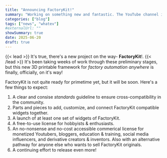 ```yaml
---
title: "Announcing FactoryKit!"
summary: "Working on something new and fantastic. The YouTube channel is returning!"
categories: ["blog"]
tags: ["news", "whatev"]
#externalUrl: ""
showSummary: true
date: 2025-06-20
draft: true
---
```


{{< lead >}}
It's true, there's a new project on the way- **FactoryKit**!.
{{< /lead >}}
It's been taking weeks of work through these preliminary stages, but this new 3D printable framework for *factory
automation anywhere* is finally, officially, on it's way!

FactoryKit is not quite ready for primetime yet, but it will be soon. Here's a few things to expect:

1. A clear and consise *standards* guideline to ensure cross-compatibility in the community.
2. Parts and pieces to add, customize, and connect FactoryKit compatible widgets together.
3. A launch of at least one set of widgets of FactoryKit.
4. A free-to-use license for hobbyists & enthusiasts.
5. An no-nonsense and no-cost accessible commerical license for monetized Youtubers, bloggers, education & training,
   social media influencers, and derivative creators & inventors. Also with an alternative pathway for anyone 
   else who wants to sell FactoryKit originals.
6. A continuing effort to release even more!